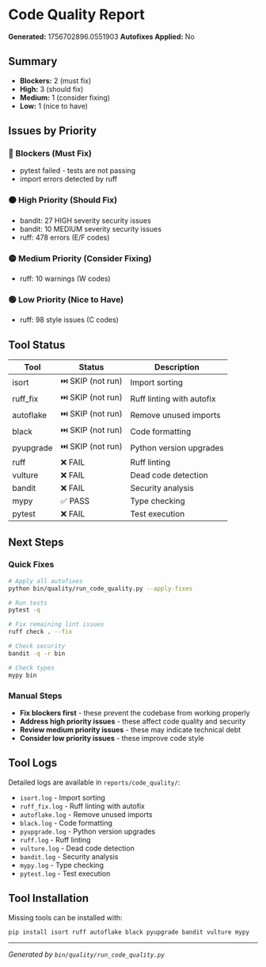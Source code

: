 # Code Quality Report

**Generated:** 1756702896.0551903
**Autofixes Applied:** No

## Summary
- **Blockers:** 2 (must fix)
- **High:** 3 (should fix)
- **Medium:** 1 (consider fixing)
- **Low:** 1 (nice to have)

## Issues by Priority
### 🔴 Blockers (Must Fix)
- pytest failed - tests are not passing
- import errors detected by ruff

### 🟠 High Priority (Should Fix)
- bandit: 27 HIGH severity security issues
- bandit: 10 MEDIUM severity security issues
- ruff: 478 errors (E/F codes)

### 🟡 Medium Priority (Consider Fixing)
- ruff: 10 warnings (W codes)

### 🟢 Low Priority (Nice to Have)
- ruff: 98 style issues (C codes)

## Tool Status
| Tool | Status | Description |
|------|--------|-------------|
| isort | ⏭️ SKIP (not run) | Import sorting |
| ruff_fix | ⏭️ SKIP (not run) | Ruff linting with autofix |
| autoflake | ⏭️ SKIP (not run) | Remove unused imports |
| black | ⏭️ SKIP (not run) | Code formatting |
| pyupgrade | ⏭️ SKIP (not run) | Python version upgrades |
| ruff | ❌ FAIL | Ruff linting |
| vulture | ❌ FAIL | Dead code detection |
| bandit | ❌ FAIL | Security analysis |
| mypy | ✅ PASS | Type checking |
| pytest | ❌ FAIL | Test execution |

## Next Steps
### Quick Fixes
```bash
# Apply all autofixes
python bin/quality/run_code_quality.py --apply-fixes

# Run tests
pytest -q

# Fix remaining lint issues
ruff check . --fix

# Check security
bandit -q -r bin

# Check types
mypy bin
```

### Manual Steps
- **Fix blockers first** - these prevent the codebase from working properly
- **Address high priority issues** - these affect code quality and security
- **Review medium priority issues** - these may indicate technical debt
- **Consider low priority issues** - these improve code style

## Tool Logs
Detailed logs are available in `reports/code_quality/`:
- `isort.log` - Import sorting
- `ruff_fix.log` - Ruff linting with autofix
- `autoflake.log` - Remove unused imports
- `black.log` - Code formatting
- `pyupgrade.log` - Python version upgrades
- `ruff.log` - Ruff linting
- `vulture.log` - Dead code detection
- `bandit.log` - Security analysis
- `mypy.log` - Type checking
- `pytest.log` - Test execution

## Tool Installation
Missing tools can be installed with:
```bash
pip install isort ruff autoflake black pyupgrade bandit vulture mypy
```

---
*Generated by `bin/quality/run_code_quality.py`*